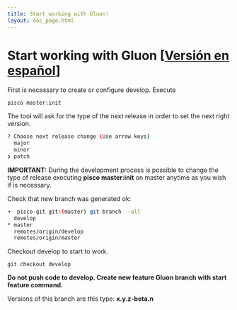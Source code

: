 ```yaml
---
title: Start working with Gluon!
layout: doc_page.html
---
```


# Start working with **Gluon** [[Versión en español](../../../es/users/guides/000init.html)]

First is necessary to create or configure develop. Execute

    pisco master:init

The tool will ask for the type of the next release in order to set the next right version.

```bash
? Choose next release change (Use arrow keys)
  major
  minor
❯ patch
```

**IMPORTANT:** During the development process is possible to change the type of release executing **pisco master:init** on master anytime as you wish if is necessary.

Check that new branch was generated ok:

```bash
➜  pisco-git git:(master) git branch --all
  develop
* master
  remotes/origin/develop
  remotes/origin/master
```

Checkout develop to start to work.

    git checkout develop

**Do not push code to develop. Create new feature **Gluon** branch with start feature command.**

Versions of this branch are this type: **x.y.z-beta.n**